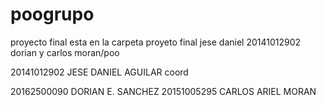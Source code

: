 # poogrupo
proyecto final esta en la carpeta proyeto final jese daniel 20141012902 dorian y carlos moran/poo


20141012902 JESE DANIEL AGUILAR coord




20162500090 DORIAN E. SANCHEZ
20151005295 CARLOS ARIEL MORAN
